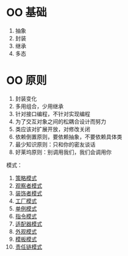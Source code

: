 # OO 基础

1. 抽象
2. 封装
3. 继承
4. 多态


# OO 原则

1. 封装变化
2. 多用组合，少用继承
3. 针对接口编程，不针对实现编程
4. 为了交互对象之间的松耦合设计而努力
5. 类应该对扩展开放，对修改关闭
6. 依赖倒置原则，要依赖抽象，不要依赖具体类
7. 最少知识原则：只和你的密友谈话
8. 好莱坞原则：别调用我们，我们会调用你


模式：

1. [策略模式](./src/me/spoofer/strategy/doc/strategy.md)
2. [观察者模式](./src/me/spoofer/observer/doc/observer.md)
3. [装饰者模式](./src/me/spoofer/decorator/doc/decorator.md)
4. [工厂模式](./src/me/spoofer/factory/doc/factory.md)
5. [单例模式](./src/me/spoofer/singleton/doc/singleton.md)
6. [指令模式](./src/me/spoofer/command/doc/command.md)
7. [适配器模式](./src/me/spoofer/adapter/doc/adapter.md)
8. [外观模式](./src/me/spoofer/facade/doc/facade.md)
9. [模板模式](./src/me/spoofer/template/doc/template.md)
10. [责任链模式](./src/me/spoofer/responsibility/doc/responsibility.md)

